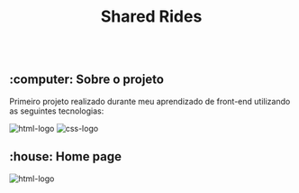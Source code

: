 <h1 align="center"><strong>Shared Rides</strong></h1>
<br>
<br>
<h2>:computer: Sobre o projeto</h2>
<p>Primeiro projeto realizado durante meu aprendizado de front-end utilizando as seguintes tecnologias:</p>
<img src="https://img.shields.io/badge/HTML-239120?style=for-the-badge&logo=html5&logoColor=white" alt="html-logo"/>

<img src="https://img.shields.io/badge/CSS-239120?&style=for-the-badge&logo=css3&logoColor=white" alt="css-logo"/>

<h2>:house: Home page</h2>
<img src="https://img.shields.io/badge/HTML-239120?style=for-the-badge&logo=html5&logoColor=white" alt="html-logo"/>
